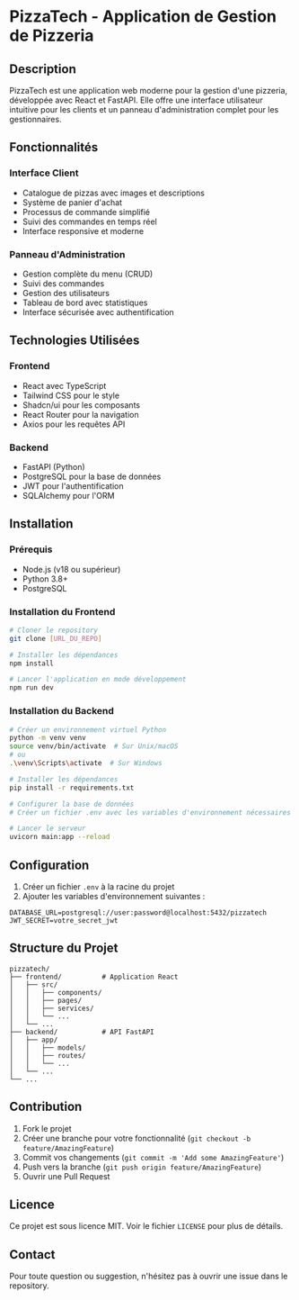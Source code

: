 # PizzaTech - Application de Gestion de Pizzeria

## Description
PizzaTech est une application web moderne pour la gestion d'une pizzeria, développée avec React et FastAPI. Elle offre une interface utilisateur intuitive pour les clients et un panneau d'administration complet pour les gestionnaires.

## Fonctionnalités

### Interface Client
- Catalogue de pizzas avec images et descriptions
- Système de panier d'achat
- Processus de commande simplifié
- Suivi des commandes en temps réel
- Interface responsive et moderne

### Panneau d'Administration
- Gestion complète du menu (CRUD)
- Suivi des commandes
- Gestion des utilisateurs
- Tableau de bord avec statistiques
- Interface sécurisée avec authentification

## Technologies Utilisées

### Frontend
- React avec TypeScript
- Tailwind CSS pour le style
- Shadcn/ui pour les composants
- React Router pour la navigation
- Axios pour les requêtes API

### Backend
- FastAPI (Python)
- PostgreSQL pour la base de données
- JWT pour l'authentification
- SQLAlchemy pour l'ORM

## Installation

### Prérequis
- Node.js (v18 ou supérieur)
- Python 3.8+
- PostgreSQL

### Installation du Frontend
```bash
# Cloner le repository
git clone [URL_DU_REPO]

# Installer les dépendances
npm install

# Lancer l'application en mode développement
npm run dev
```

### Installation du Backend
```bash
# Créer un environnement virtuel Python
python -m venv venv
source venv/bin/activate  # Sur Unix/macOS
# ou
.\venv\Scripts\activate  # Sur Windows

# Installer les dépendances
pip install -r requirements.txt

# Configurer la base de données
# Créer un fichier .env avec les variables d'environnement nécessaires

# Lancer le serveur
uvicorn main:app --reload
```

## Configuration
1. Créer un fichier `.env` à la racine du projet
2. Ajouter les variables d'environnement suivantes :
```env
DATABASE_URL=postgresql://user:password@localhost:5432/pizzatech
JWT_SECRET=votre_secret_jwt
```

## Structure du Projet
```
pizzatech/
├── frontend/          # Application React
│   ├── src/
│   │   ├── components/
│   │   ├── pages/
│   │   ├── services/
│   │   └── ...
│   └── ...
├── backend/           # API FastAPI
│   ├── app/
│   │   ├── models/
│   │   ├── routes/
│   │   └── ...
│   └── ...
└── ...
```

## Contribution
1. Fork le projet
2. Créer une branche pour votre fonctionnalité (`git checkout -b feature/AmazingFeature`)
3. Commit vos changements (`git commit -m 'Add some AmazingFeature'`)
4. Push vers la branche (`git push origin feature/AmazingFeature`)
5. Ouvrir une Pull Request

## Licence
Ce projet est sous licence MIT. Voir le fichier `LICENSE` pour plus de détails.

## Contact
Pour toute question ou suggestion, n'hésitez pas à ouvrir une issue dans le repository.
